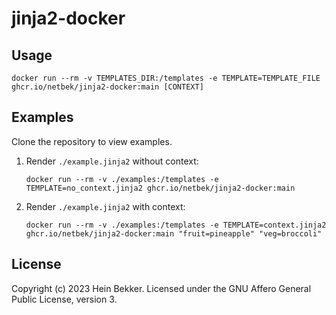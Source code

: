 # jinja2-docker

## Usage

```shell
docker run --rm -v TEMPLATES_DIR:/templates -e TEMPLATE=TEMPLATE_FILE ghcr.io/netbek/jinja2-docker:main [CONTEXT]
```

## Examples

Clone the repository to view examples.

1. Render `./example.jinja2` without context:

    ```shell
    docker run --rm -v ./examples:/templates -e TEMPLATE=no_context.jinja2 ghcr.io/netbek/jinja2-docker:main
    ```

2. Render `./example.jinja2` with context:

    ```shell
    docker run --rm -v ./examples:/templates -e TEMPLATE=context.jinja2 ghcr.io/netbek/jinja2-docker:main "fruit=pineapple" "veg=broccoli"
    ```

## License

Copyright (c) 2023 Hein Bekker. Licensed under the GNU Affero General Public License, version 3.
